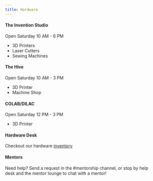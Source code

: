 ```yaml
---
title: Hardware
---
```

#### **The Invention Studio**
Open Saturday 10 AM - 6 PM
* 3D Printers
* Laser Cutters
* Sewing Machines

#### **The Hive**
Open Saturday 10 AM - 3 PM
* 3D Printer
* Machine Shop

#### **COLAB/DILAC**
Open Saturday 12 PM - 3 PM
* 3D Printer

#### **Hardware Desk**
Checkout our hardware [inventory](https://tinyurl.com/y3oez2um)

#### **Mentors**
Need help? Send a request in the #mentorship channel, or stop by help desk and the mentor lounge to chat with a mentor!
